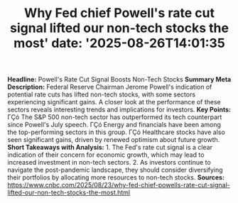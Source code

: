 ﻿---
title: "Why Fed chief Powell's rate cut signal lifted our non-tech stocks the most'
date: '2025-08-26T14:01:35"
category: "Markets"
summary: ""
slug: "why fed chief powells rate cut signal lifted our nontech sto"
source_urls:
  - "https://www.cnbc.com/2025/08/23/why-fed-chief-powells-rate-cut-signal-lifted-our-non-tech-stocks-the-most.html"
seo:
  title: "Why Fed chief Powell's rate cut signal lifted our non-tech stocks the most | Hash n Hedge'
  description: '"
  keywords: ["news", "markets", "brief"]
---
**Headline:** Powell's Rate Cut Signal Boosts Non-Tech Stocks  **Summary Meta Description:** Federal Reserve Chairman Jerome Powell's indication of potential rate cuts has lifted non-tech stocks, with some sectors experiencing significant gains. A closer look at the performance of these sectors reveals interesting trends and implications for investors.  **Key Points:**  ΓÇó The S&P 500 non-tech sector has outperformed its tech counterpart since Powell's July speech. ΓÇó Energy and financials have been among the top-performing sectors in this group. ΓÇó Healthcare stocks have also seen significant gains, driven by renewed optimism about future growth.  **Short Takeaways with Analysis:**  1. The Fed's rate cut signal is a clear indication of their concern for economic growth, which may lead to increased investment in non-tech sectors. 2. As investors continue to navigate the post-pandemic landscape, they should consider diversifying their portfolios by allocating more resources to non-tech stocks.  **Sources:** https://www.cnbc.com/2025/08/23/why-fed-chief-powells-rate-cut-signal-lifted-our-non-tech-stocks-the-most.html 
